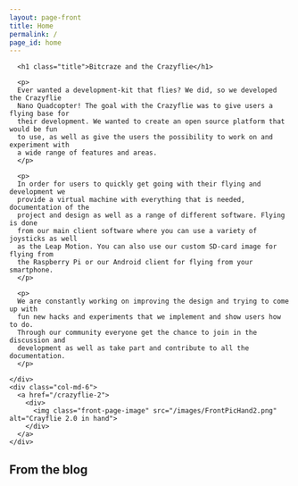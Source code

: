 ```yaml
---
layout: page-front
title: Home
permalink: /
page_id: home
---
```


<div class="container-fluid">
  <section id="primary" class="row content-area">
    <div class="col-md-6">
    
      <h1 class="title">Bitcraze and the Crazyflie</h1>
      
      <p>
      Ever wanted a development-kit that flies? We did, so we developed the Crazyflie 
      Nano Quadcopter! The goal with the Crazyflie was to give users a flying base for 
      their development. We wanted to create an open source platform that would be fun 
      to use, as well as give the users the possibility to work on and experiment with 
      a wide range of features and areas.
      </p>
      
      <p>
      In order for users to quickly get going with their flying and development we 
      provide a virtual machine with everything that is needed, documentation of the 
      project and design as well as a range of different software. Flying is done 
      from our main client software where you can use a variety of joysticks as well 
      as the Leap Motion. You can also use our custom SD-card image for flying from 
      the Raspberry Pi or our Android client for flying from your smartphone.
      </p>
      
      <p>
      We are constantly working on improving the design and trying to come up with 
      fun new hacks and experiments that we implement and show users how to do. 
      Through our community everyone get the chance to join in the discussion and 
      development as well as take part and contribute to all the documentation.
      </p>

    </div>
    <div class="col-md-6">
      <a href="/crazyflie-2">
        <div>
          <img class="front-page-image" src="/images/FrontPicHand2.png" alt="Crayflie 2.0 in hand">
        </div>
      </a>
    </div>
  </section>
</div>
<div class="container-fluid">
  <section id="secondary" class="row">
    <div class="col-md-8">
      <h2 class="widget-title">From the blog</h2>
      <!-- inject wp blog -->
    </div>
    <div class="col-md-4 widget-area" role="complementary">
      <!-- inject wp sidebar -->
    </div>
  </section>
</div>    


